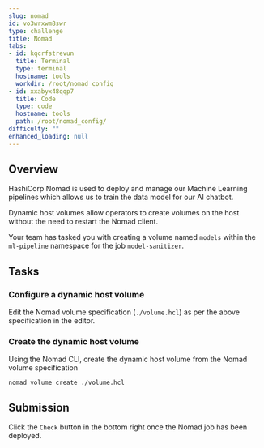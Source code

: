 ```yaml
---
slug: nomad
id: vo3wrxwm8swr
type: challenge
title: Nomad
tabs:
- id: kqcrfstrevun
  title: Terminal
  type: terminal
  hostname: tools
  workdir: /root/nomad_config
- id: xxabyx48qqp7
  title: Code
  type: code
  hostname: tools
  path: /root/nomad_config/
difficulty: ""
enhanced_loading: null
---
```

## Overview

HashiCorp Nomad is used to deploy and manage our Machine Learning pipelines which allows us to train the data model for our AI chatbot.

 Dynamic host volumes allow operators to create volumes on the host without the need to restart the Nomad client.

Your team has tasked you with  creating a volume named `models` within the `ml-pipeline` namespace for the job `model-sanitizer`.

## Tasks

### Configure a dynamic host volume
Edit the Nomad volume specification (`./volume.hcl`) as per the above specification in the editor.

### Create the dynamic host volume
Using the Nomad CLI, create the dynamic host volume from the Nomad volume specification
```shell
nomad volume create ./volume.hcl
```

## Submission
Click the `Check` button in the bottom right once the Nomad job has been deployed.